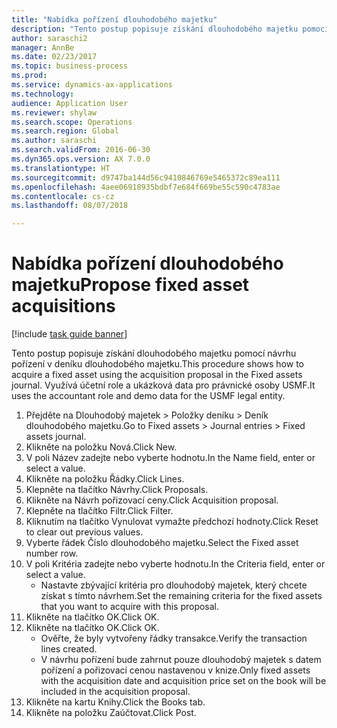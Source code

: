 ```yaml
--- 
title: "Nabídka pořízení dlouhodobého majetku"
description: "Tento postup popisuje získání dlouhodobého majetku pomocí návrhu pořízení v deníku dlouhodobého majetku."
author: saraschi2
manager: AnnBe
ms.date: 02/23/2017
ms.topic: business-process
ms.prod: 
ms.service: dynamics-ax-applications
ms.technology: 
audience: Application User
ms.reviewer: shylaw
ms.search.scope: Operations
ms.search.region: Global
ms.author: saraschi
ms.search.validFrom: 2016-06-30
ms.dyn365.ops.version: AX 7.0.0
ms.translationtype: HT
ms.sourcegitcommit: d9747ba144d56c9410846769e5465372c89ea111
ms.openlocfilehash: 4aee06918935bdbf7e684f669be55c590c4783ae
ms.contentlocale: cs-cz
ms.lasthandoff: 08/07/2018

---
```

# <a name="propose-fixed-asset-acquisitions"></a><span data-ttu-id="4f5cf-103">Nabídka pořízení dlouhodobého majetku</span><span class="sxs-lookup"><span data-stu-id="4f5cf-103">Propose fixed asset acquisitions</span></span>

[!include [task guide banner](../../includes/task-guide-banner.md)]

<span data-ttu-id="4f5cf-104">Tento postup popisuje získání dlouhodobého majetku pomocí návrhu pořízení v deníku dlouhodobého majetku.</span><span class="sxs-lookup"><span data-stu-id="4f5cf-104">This procedure shows how to acquire a fixed asset using the acquisition proposal in the Fixed assets journal.</span></span> <span data-ttu-id="4f5cf-105">Využívá účetní role a ukázková data pro právnické osoby USMF.</span><span class="sxs-lookup"><span data-stu-id="4f5cf-105">It uses the accountant role and demo data for the USMF legal entity.</span></span>

1. <span data-ttu-id="4f5cf-106">Přejděte na Dlouhodobý majetek > Položky deníku > Deník dlouhodobého majetku.</span><span class="sxs-lookup"><span data-stu-id="4f5cf-106">Go to Fixed assets > Journal entries > Fixed assets journal.</span></span>
2. <span data-ttu-id="4f5cf-107">Klikněte na položku Nová.</span><span class="sxs-lookup"><span data-stu-id="4f5cf-107">Click New.</span></span>
3. <span data-ttu-id="4f5cf-108">V poli Název zadejte nebo vyberte hodnotu.</span><span class="sxs-lookup"><span data-stu-id="4f5cf-108">In the Name field, enter or select a value.</span></span>
4. <span data-ttu-id="4f5cf-109">Klikněte na položku Řádky.</span><span class="sxs-lookup"><span data-stu-id="4f5cf-109">Click Lines.</span></span>
5. <span data-ttu-id="4f5cf-110">Klepněte na tlačítko Návrhy.</span><span class="sxs-lookup"><span data-stu-id="4f5cf-110">Click Proposals.</span></span>
6. <span data-ttu-id="4f5cf-111">Klikněte na Návrh pořizovací ceny.</span><span class="sxs-lookup"><span data-stu-id="4f5cf-111">Click Acquisition proposal.</span></span>
7. <span data-ttu-id="4f5cf-112">Klepněte na tlačítko Filtr.</span><span class="sxs-lookup"><span data-stu-id="4f5cf-112">Click Filter.</span></span>
8. <span data-ttu-id="4f5cf-113">Kliknutím na tlačítko Vynulovat vymažte předchozí hodnoty.</span><span class="sxs-lookup"><span data-stu-id="4f5cf-113">Click Reset to clear out previous values.</span></span>
9. <span data-ttu-id="4f5cf-114">Vyberte řádek Číslo dlouhodobého majetku.</span><span class="sxs-lookup"><span data-stu-id="4f5cf-114">Select the Fixed asset number row.</span></span>
10. <span data-ttu-id="4f5cf-115">V poli Kritéria zadejte nebo vyberte hodnotu.</span><span class="sxs-lookup"><span data-stu-id="4f5cf-115">In the Criteria field, enter or select a value.</span></span>
    * <span data-ttu-id="4f5cf-116">Nastavte zbývající kritéria pro dlouhodobý majetek, který chcete získat s tímto návrhem.</span><span class="sxs-lookup"><span data-stu-id="4f5cf-116">Set the remaining criteria for the fixed assets that you want to acquire with this proposal.</span></span>  
11. <span data-ttu-id="4f5cf-117">Klikněte na tlačítko OK.</span><span class="sxs-lookup"><span data-stu-id="4f5cf-117">Click OK.</span></span>
12. <span data-ttu-id="4f5cf-118">Klikněte na tlačítko OK.</span><span class="sxs-lookup"><span data-stu-id="4f5cf-118">Click OK.</span></span>
    * <span data-ttu-id="4f5cf-119">Ověřte, že byly vytvořeny řádky transakce.</span><span class="sxs-lookup"><span data-stu-id="4f5cf-119">Verify the transaction lines created.</span></span>  
    * <span data-ttu-id="4f5cf-120">V návrhu pořízení bude zahrnut pouze dlouhodobý majetek s datem pořízení a pořizovací cenou nastavenou v knize.</span><span class="sxs-lookup"><span data-stu-id="4f5cf-120">Only fixed assets with the acquisition date and acquisition price set on the book will be included in the acquisition proposal.</span></span>  
13. <span data-ttu-id="4f5cf-121">Klikněte na kartu Knihy.</span><span class="sxs-lookup"><span data-stu-id="4f5cf-121">Click the Books tab.</span></span>
14. <span data-ttu-id="4f5cf-122">Klikněte na položku Zaúčtovat.</span><span class="sxs-lookup"><span data-stu-id="4f5cf-122">Click Post.</span></span>


